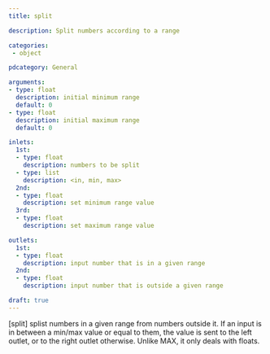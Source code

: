 ```yaml
---
title: split

description: Split numbers according to a range

categories:
 - object

pdcategory: General

arguments:
- type: float
  description: initial minimum range 
  default: 0
- type: float
  description: initial maximum range
  default: 0

inlets:
  1st:
  - type: float
    description: numbers to be split
  - type: list
    description: <in, min, max>
  2nd:
  - type: float
    description: set minimum range value
  3rd:
  - type: float
    description: set maximum range value

outlets:
  1st:
  - type: float
    description: input number that is in a given range
  2nd:
  - type: float
    description: input number that is outside a given range

draft: true
---
```


[split] splist numbers in a given range from numbers outside it. If an input is in between a min/max value or equal to them, the value is sent to the left outlet, or to the right outlet otherwise. Unlike MAX, it only deals with floats.